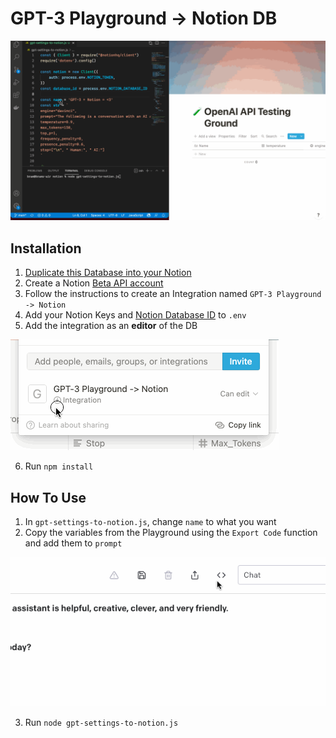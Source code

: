 # GPT-3 Playground -> Notion DB

![example](assets/example.gif) 

## Installation

1. [Duplicate this Database into your Notion](https://www.notion.so/68ff48517fb9460e98e0edd1081b3caf?v=139600a5e65b4db4b45d4a903141ba1f)
2. Create a Notion [Beta API account](https://developers.notion.com/)
3. Follow the instructions to create an Integration named `GPT-3 Playground -> Notion`
4. Add your Notion Keys and [Notion Database ID](https://developers.notion.com/docs/working-with-databases#adding-pages-to-a-database) to `.env`
5. Add the integration as an **editor** of the DB

![example](assets/share-tab.gif) 

6. Run `npm install`

## How To Use

1. In `gpt-settings-to-notion.js`, change `name` to what you want
2. Copy the variables from the Playground using the `Export Code` function and add them to `prompt`

![openai](assets/openai-copy.gif) 

3. Run `node gpt-settings-to-notion.js`